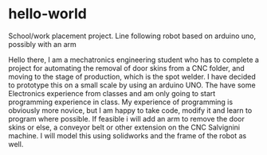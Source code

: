 # hello-world
School/work placement project. Line following robot based on arduino uno, possibly with an arm 

Hello there, I am a mechatronics engineering student who has to complete a project for  automating the removal of door skins from a CNC folder, and moving to the stage of production, which is the spot welder. I have decided to prototype this on a small scale by using an arduino UNO. The have some Electronics experience from classes and am only going to start programming experience in class. My experience of programming is obviously more novice, but I am happy to take code, modify it and learn to program where possible. If feasible i will add an arm to remove the door skins or else, a conveyor belt or other extension on the CNC Salvignini machine. I will model this using solidworks and the frame of the robot as well.
